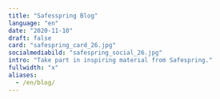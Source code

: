 ```yaml
---
title: "Safesspring Blog"
language: "en"
date: "2020-11-10"
draft: false
card: "safespring_card_26.jpg"
socialmediabild: "safespring_social_26.jpg"
intro: "Take part in inspiring material from Safespring."
fullwidth: "x"
aliases:
  - /en/blog/
---
```

